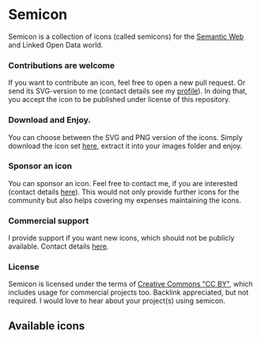 # Semicon

Semicon is a collection of icons (called semicons) for the [Semantic Web](http://en.wikipedia.org/wiki/Semantic_Web) and Linked Open Data world.

### Contributions are welcome

If you want to contribute an icon, feel free to open a new pull request. Or send its SVG-version to me (contact details see my [profile](https://github.com/k00ni)). In doing that, you accept the icon to be published under license of this repository.

### Download and Enjoy.

You can choose between the SVG and PNG version of the icons. Simply download the icon set [here](https://github.com/k00ni/semicon/archive/master.zip), extract it into your images folder and enjoy.

### Sponsor an icon

You can sponsor an icon. Feel free to contact me, if you are interested (contact details [here](https://github.com/k00ni)). This would not only provide further icons for the community but also helps covering my expenses maintaining the icons.

### Commercial support

I provide support if you want new icons, which should not be publicly available. Contact details [here](https://github.com/k00ni).

### License

Semicon is licensed under the terms of [Creative Commons "CC BY"](https://creativecommons.org/licenses/by/4.0/), which includes usage for commercial projects too. Backlink appreciated, but not required. I would love to hear about your project(s) using semicon.

## Available icons
